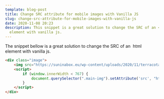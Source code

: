```yaml
---
template: blog-post
title: Change SRC attribute for mobile images with Vanilla JS
slug: change-src-attribute-for-mobile-images-with-vanilla-js
date: 2020-11-08 20:23
description: This snippet is a great solution to change the SRC of an <img> html
  element with vanilla js.
---
```

The snippet bellow is a great solution to change the SRC of an <img> html element with vanilla js.

```html
<div class="image">
	<img src="https://suninabox.eu/wp-content/uploads/2020/11/terracota-hotspots.jpg" class="main-img" alt="Photo of a Portuguese Potery products to buy" />
	<script>
		if (window.innerWidth < 767) {
			document.querySelector(".main-img").setAttribute('src', "https://suninabox.eu/wp-content/uploads/2020/11/terracotta-hotspots-mobile.jpg")
		}
	</script>
</div>
```